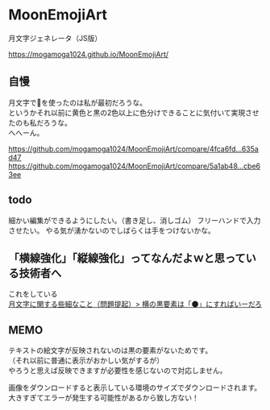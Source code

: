 # MoonEmojiArt
月文字ジェネレータ（JS版）  

https://mogamoga1024.github.io/MoonEmojiArt/

## 自慢

月文字で🌙を使ったのは私が最初だろうな。  
というかそれ以前に黄色と黒の2色以上に色分けできることに気付いて実現させたのも私だろうな。  
へへーん。

https://github.com/mogamoga1024/MoonEmojiArt/compare/4fca6fd...635ad47
https://github.com/mogamoga1024/MoonEmojiArt/compare/5a1ab48...cbe63ee

## todo

細かい編集ができるようにしたい。（書き足し、消しゴム）
フリーハンドで入力させたい。
やる気が湧かないのでしばらくは手をつけないかな。

## 「横線強化」「縦線強化」ってなんだよｗと思っている技術者へ

これをしている  
[月文字に関する些細なこと（問題提起）> 横の黒要素は「🌑」にすればいーだろ](https://qiita.com/mogamoga1337/items/fa44faf390ebf5a45192#%E6%A8%AA%E3%81%AE%E9%BB%92%E8%A6%81%E7%B4%A0%E3%81%AF%E3%81%AB%E3%81%99%E3%82%8C%E3%81%B0%E3%81%84%E3%83%BC%E3%81%A0%E3%82%8D)

## MEMO

テキストの絵文字が反映されないのは黒の要素がないためです。  
（それ以前に普通に表示がおかしい気がするが）  
やろうと思えば反映できますが必要性を感じないので対応しません。

画像をダウンロードすると表示している環境のサイズでダウンロードされます。  
大きすぎてエラーが発生する可能性があるから致し方ない！


